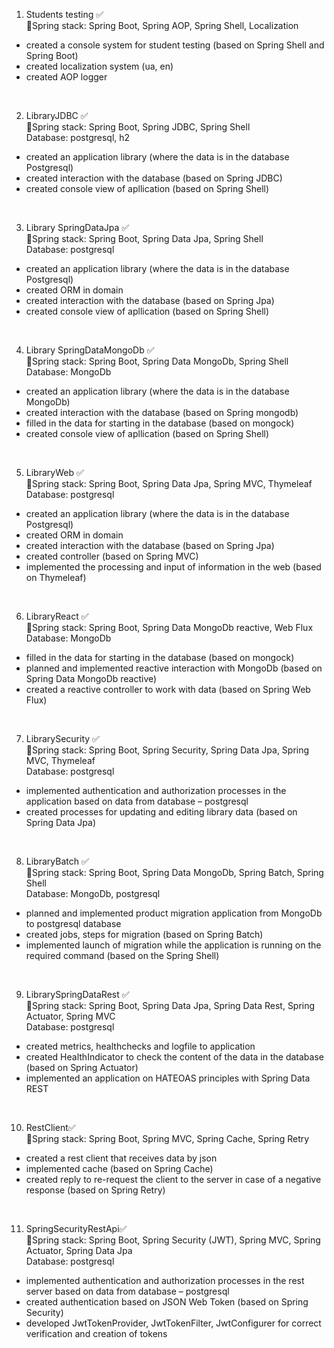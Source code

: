 1) Students testing ✅<br />
🍃Spring stack: Spring Boot, Spring AOP, Spring Shell, Localization
- created a console system for student testing (based on Spring Shell and Spring Boot)
- created localization system (ua, en)
- created AOP logger 

<br />

2) LibraryJDBC ✅ <br />
🍃Spring stack: Spring Boot, Spring JDBC, Spring Shell<br />
Database: postgresql, h2
- created an application library (where the data is in the database Postgresql)
- created interaction with the database (based on Spring JDBC)
- created console view of apllication (based on Spring Shell)

<br />

3) Library SpringDataJpa ✅<br />
🍃Spring stack: Spring Boot, Spring Data Jpa, Spring Shell <br />
  Database: postgresql
- created an application library (where the data is in the database Postgresql)
- created ORM in domain
- created interaction with the database (based on Spring Jpa)
- created console view of apllication (based on Spring Shell)

<br />

4) Library SpringDataMongoDb ✅<br />
🍃Spring stack: Spring Boot, Spring Data MongoDb, Spring Shell <br />
  Database: MongoDb
- created an application library (where the data is in the database MongoDb)
- created interaction with the database (based on Spring mongodb)
- filled in the data for starting in the database (based on mongock)
- created console view of apllication (based on Spring Shell)

<br />

5) LibraryWeb ✅ <br />
🍃Spring stack: Spring Boot, Spring Data Jpa, Spring MVC, Thymeleaf <br />
Database: postgresql
- created an application library (where the data is in the database Postgresql)
- created ORM in domain
- created interaction with the database (based on Spring Jpa)
- created controller (based on Spring MVC)
- implemented the processing and input of information in the web (based on Thymeleaf)

<br />

6) LibraryReact ✅<br />
🍃Spring stack: Spring Boot, Spring Data MongoDb reactive, Web Flux <br />
Database: MongoDb 
- filled in the data for starting in the database (based on mongock)
- planned and implemented reactive interaction with MongoDb (based on Spring Data MongoDb reactive)
-	created a reactive controller to work with data (based on Spring Web Flux)

<br />

7) LibrarySecurity ✅ <br />
🍃Spring stack: Spring Boot, Spring Security, Spring Data Jpa, Spring MVC, Thymeleaf <br />
Database: postgresql
-	implemented authentication and authorization processes in the application based on data from database – postgresql
-	created processes for updating and editing library data (based on Spring Data Jpa)

<br />

8) LibraryBatch ✅ <br />
🍃Spring stack: Spring Boot, Spring Data MongoDb, Spring Batch, Spring Shell <br />
Database: MongoDb, postgresql
-	planned and implemented product migration application from MongoDb to postgresql database
-	created jobs, steps for migration (based on Spring Batch) 
-	implemented launch of migration while the application is running on the required command (based on the Spring Shell)

<br />

9) LibrarySpringDataRest ✅<br />
🍃Spring stack: Spring Boot, Spring Data Jpa, Spring Data Rest, Spring Actuator, Spring MVC <br />
 Database: postgresql
 - сreated metrics, healthchecks and logfile to application
 - сreated HealthIndicator to check the content of the data in the database (based on Spring Actuator)
 - implemented an application on HATEOAS principles with Spring Data REST
 
 <br />
 
 10) RestClient✅<br />
🍃Spring stack: Spring Boot, Spring MVC, Spring Cache, Spring Retry<br />
- created a rest client that receives data by json
- implemented cache (based on Spring Cache)
- created reply to re-request the client to the server in case of a negative response (based on Spring Retry)

<br />

11) SpringSecurityRestApi✅<br />
🍃Spring stack: Spring Boot, Spring Security (JWT), Spring MVC, Spring Actuator, Spring Data Jpa <br />
 Database: postgresql <br />
 - implemented authentication and authorization processes in the rest server based on data from database – postgresql
 - created authentication based on JSON Web Token (based on Spring Security)
 - developed JwtTokenProvider, JwtTokenFilter, JwtConfigurer for correct verification and creation of tokens

<br />
